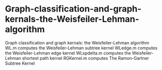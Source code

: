 # Graph-classification-and-graph-kernals-the-Weisfeiler-Lehman-algorithm
Graph classification and graph kernals: the Weisfeiler-Lehman algorithm
WL.m computes the Weisfeiler-Lehman subtree kernel
WLedge.m computes the Weisfeiler-Lehman edge kernel
WLspdelta.m computes the Weisfeiler-Lehman shortest path kernel
RGKernel.m computes The Ramon-Gartner Subtree Kernel
